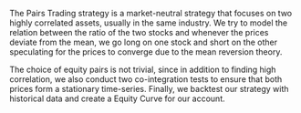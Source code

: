 The Pairs Trading strategy is a market-neutral strategy that focuses on two highly correlated assets, usually 
in the same industry. We try to model the relation between the ratio of the two stocks and whenever the prices 
deviate from the mean, we go long on one stock and short on the other speculating for the prices to converge due to
the mean reversion theory.

The choice of equity pairs is not trivial, since in addition to finding high correlation, we also conduct two
co-integration tests to ensure that both prices form a stationary time-series. Finally, we backtest our strategy
with historical data and create a Equity Curve for our account.

